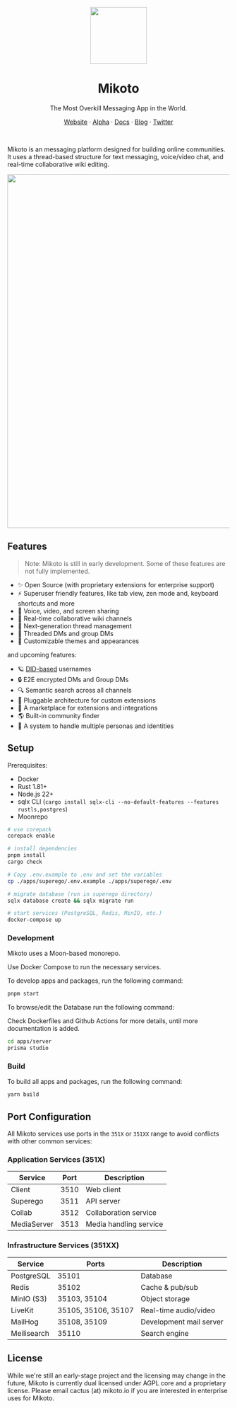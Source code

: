 <p align="center">
  <img src="./screenshots/logo.png" width="128px">
</p>

<h1 align="center">
  Mikoto
</h1>

<p align="center">The Most Overkill Messaging App in the World.</p>
<p align="center">
  <a href='https://mikoto.io'>Website</a> · 
  <a href='https://alpha.mikoto.io'>Alpha</a> ·
  <a href='https://docs.mikoto.io'>Docs</a> ·
  <a href='https://blog.mikoto.io'>Blog</a> ·
  <a href='https://twitter.com/mikotoIO'>Twitter</a>
</p>
<br>

Mikoto is an messaging platform designed for building online communities. It uses a thread-based structure for text messaging, voice/video chat, and real-time collaborative wiki editing.

<p align="center">
  <img src="./screenshots/img2.png" width="800px">
</p>

## Features

> Note: Mikoto is still in early development. Some of these features are not fully implemented.

- ✨ Open Source (with proprietary extensions for enterprise support)
- ⚡️ Superuser friendly features, like tab view, zen mode and, keyboard shortcuts and more
- 📡 Voice, video, and screen sharing
- 📝 Real-time collaborative wiki channels
- 🧵 Next-generation thread management
- 🏡 Threaded DMs and group DMs
- 🎨 Customizable themes and appearances

and upcoming features:

- 🪐 [DID-based](https://www.w3.org/TR/did-core/) usernames
- 🔒 E2E encrypted DMs and Group DMs
- 🔍 Semantic search across all channels
- 🔌 Pluggable architecture for custom extensions
- 🛒 A marketplace for extensions and integrations
- 🌎 Built-in community finder
- 🥸 A system to handle multiple personas and identities

## Setup

Prerequisites:

- Docker
- Rust 1.81+
- Node.js 22+
- sqlx CLI (`cargo install sqlx-cli --no-default-features --features rustls,postgres`)
- Moonrepo

```sh
# use corepack
corepack enable

# install dependencies
pnpm install
cargo check

# Copy .env.example to .env and set the variables
cp ./apps/superego/.env.example ./apps/superego/.env

# migrate database (run in superego directory)
sqlx database create && sqlx migrate run

# start services (PostgreSQL, Redis, MinIO, etc.)
docker-compose up
```

### Development

Mikoto uses a Moon-based monorepo.

Use Docker Compose to run the necessary services.

To develop apps and packages, run the following command:

```sh
pnpm start
```

To browse/edit the Database run the following command:

Check Dockerfiles and Github Actions for more details, until more documentation is added.

```sh
cd apps/server
prisma studio
```

### Build

To build all apps and packages, run the following command:

```sh
yarn build
```

## Port Configuration

All Mikoto services use ports in the `351X` or `351XX` range to avoid conflicts with other common services:

### Application Services (351X)

| Service     | Port | Description            |
| ----------- | ---- | ---------------------- |
| Client      | 3510 | Web client             |
| Superego    | 3511 | API server             |
| Collab      | 3512 | Collaboration service  |
| MediaServer | 3513 | Media handling service |

### Infrastructure Services (351XX)

| Service     | Ports               | Description             |
| ----------- | ------------------- | ----------------------- |
| PostgreSQL  | 35101               | Database                |
| Redis       | 35102               | Cache & pub/sub         |
| MinIO (S3)  | 35103, 35104        | Object storage          |
| LiveKit     | 35105, 35106, 35107 | Real-time audio/video   |
| MailHog     | 35108, 35109        | Development mail server |
| Meilisearch | 35110               | Search engine           |

## License

While we're still an early-stage project and the licensing may change in the future, Mikoto is currently dual licensed under AGPL core and a proprietary license. Please email cactus (at) mikoto.io if you are interested in enterprise uses for Mikoto.
